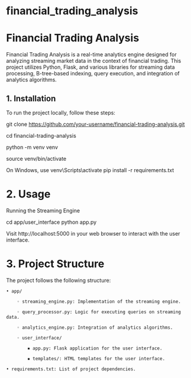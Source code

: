 # financial_trading_analysis
# Financial Trading Analysis

Financial Trading Analysis is a real-time analytics engine designed for analyzing streaming market data in the context of financial trading. This project utilizes Python, Flask, and various libraries for streaming data processing, B-tree-based indexing, query execution, and integration of analytics algorithms.


## 1. Installation

To run the project locally, follow these steps:

git clone https://github.com/your-username/financial-trading-analysis.git

cd financial-trading-analysis

python -m venv venv

source venv/bin/activate 

On Windows, use venv\Scripts\activate
pip install -r requirements.txt


# 2. Usage
Running the Streaming Engine

cd app/user_interface
python app.py

Visit http://localhost:5000 in your web browser to interact with the user interface.

# 3. Project Structure
   
The project follows the following structure:

    • app/
   
        ◦ streaming_engine.py: Implementation of the streaming engine.
   
        ◦ query_processor.py: Logic for executing queries on streaming data.
   
        ◦ analytics_engine.py: Integration of analytics algorithms.
   
        ◦ user_interface/
   
            ▪ app.py: Flask application for the user interface.
   
            ▪ templates/: HTML templates for the user interface.
   
    • requirements.txt: List of project dependencies.

